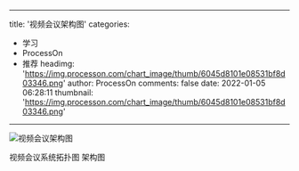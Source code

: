 
---
title: '视频会议架构图'
categories: 
 - 学习
 - ProcessOn
 - 推荐
headimg: 'https://img.processon.com/chart_image/thumb/6045d8101e08531bf8d03346.png'
author: ProcessOn
comments: false
date: 2022-01-05 06:28:11
thumbnail: 'https://img.processon.com/chart_image/thumb/6045d8101e08531bf8d03346.png'
---

<div>   
<img class="thumb" alt="视频会议架构图" src="https://img.processon.com/chart_image/thumb/6045d8101e08531bf8d03346.png" referrerpolicy="no-referrer">
<p>视频会议系统拓扑图 架构图</p>  
</div>
            